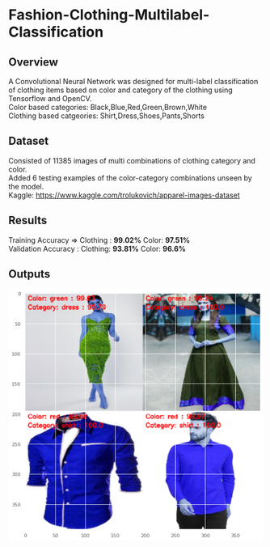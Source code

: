# Fashion-Clothing-Multilabel-Classification


## Overview
A Convolutional Neural Network was designed for multi-label classification of clothing items based on color and category of the clothing using Tensorflow and OpenCV.</br>
Color based categories: Black,Blue,Red,Green,Brown,White</br>
Clothing based catgeories: Shirt,Dress,Shoes,Pants,Shorts</br>

## Dataset
Consisted of 11385 images of multi combinations of clothing category and color.</br>
Added 6 testing examples of the color-category combinations unseen by the model.</br>
Kaggle: https://www.kaggle.com/trolukovich/apparel-images-dataset

## Results

Training Accuracy => Clothing : **99.02%** Color: **97.51%**</br>
Validation Accuracy : Clothing: **93.81%** Color: **96.6%**

## Outputs

![](output_montage/output_montage1.png)
